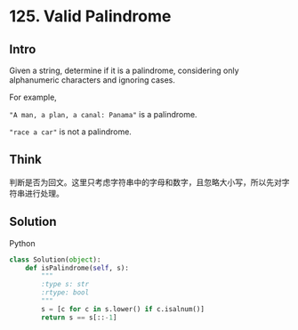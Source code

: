 # 125. Valid Palindrome

## Intro

Given a string, determine if it is a palindrome, considering only alphanumeric characters and ignoring cases.

For example,

`"A man, a plan, a canal: Panama"` is a palindrome.

`"race a car"` is not a palindrome.


## Think

判断是否为回文。这里只考虑字符串中的字母和数字，且忽略大小写，所以先对字符串进行处理。

## Solution

Python
 
```python
class Solution(object):
    def isPalindrome(self, s):
        """
        :type s: str
        :rtype: bool
        """
        s = [c for c in s.lower() if c.isalnum()]
        return s == s[::-1]
```